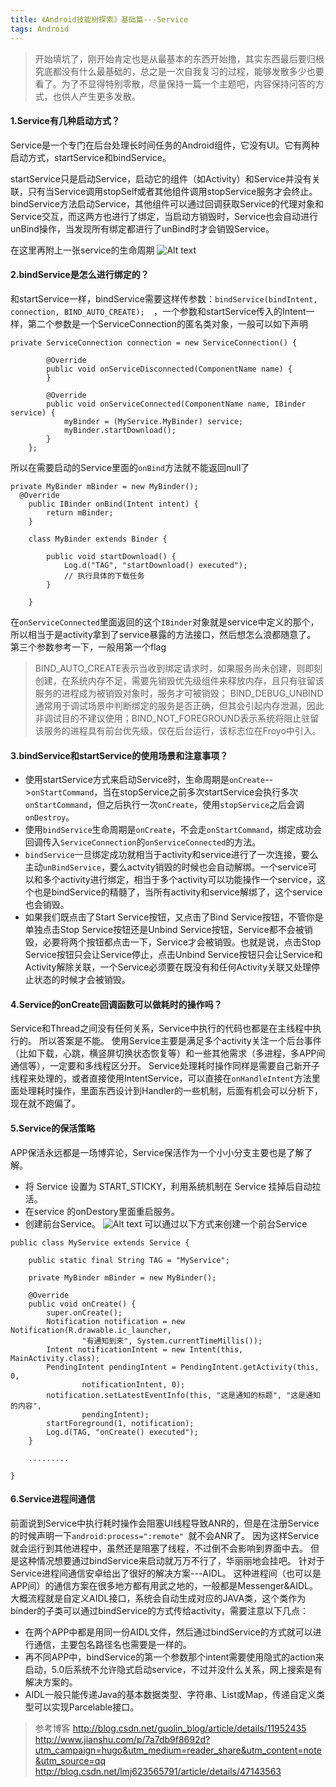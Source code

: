 ```yaml
---
title: 《Android技能树探索》基础篇---Service
tags: Android
---
```


>开始填坑了，刚开始肯定也是从最基本的东西开始撸，其实东西最后要归根究底都没有什么最基础的，总之是一次自我复习的过程，能够发散多少也要看了。为了不显得特别零散，尽量保持一篇一个主题吧，内容保持问答的方式，也供人产生更多发散。
#### 1.Service有几种启动方式？
Service是一个专门在后台处理长时间任务的Android组件，它没有UI。它有两种启动方式，startService和bindService。

startService只是启动Service，启动它的组件（如Activity）和Service并没有关联，只有当Service调用stopSelf或者其他组件调用stopService服务才会终止。
bindService方法启动Service，其他组件可以通过回调获取Service的代理对象和Service交互，而这两方也进行了绑定，当启动方销毁时，Service也会自动进行unBind操作，当发现所有绑定都进行了unBind时才会销毁Service。

<!-- more -->

在这里再附上一张service的生命周期
![Alt text](/img/009/20170508-01.png)

#### 2.bindService是怎么进行绑定的？
和startService一样，bindService需要这样传参数：`bindService(bindIntent, connection, BIND_AUTO_CREATE);  `，一个参数和startService传入的Intent一样，第二个参数是一个ServiceConnection的匿名类对象，一般可以如下声明
```
private ServiceConnection connection = new ServiceConnection() {  
  
        @Override  
        public void onServiceDisconnected(ComponentName name) {  
        }  
  
        @Override  
        public void onServiceConnected(ComponentName name, IBinder service) {  
            myBinder = (MyService.MyBinder) service;  
            myBinder.startDownload();  
        }  
    };  
```
所以在需要启动的Service里面的`onBind`方法就不能返回null了
```
private MyBinder mBinder = new MyBinder();  
  @Override  
    public IBinder onBind(Intent intent) {  
        return mBinder;  
    }  
  
    class MyBinder extends Binder {  
  
        public void startDownload() {  
            Log.d("TAG", "startDownload() executed");  
            // 执行具体的下载任务  
        }  
  
    }  
```
在`onServiceConnected`里面返回的这个`IBinder`对象就是service中定义的那个，所以相当于是activity拿到了service暴露的方法接口，然后想怎么浪都随意了。
第三个参数参考一下，一般用第一个flag
>BIND_AUTO_CREATE表示当收到绑定请求时，如果服务尚未创建，则即刻创建，在系统内存不足，需要先销毁优先级组件来释放内存，且只有驻留该服务的进程成为被销毁对象时，服务才可被销毁；
>BIND_DEBUG_UNBIND通常用于调试场景中判断绑定的服务是否正确，但其会引起内存泄漏，因此非调试目的不建议使用；BIND_NOT_FOREGROUND表示系统将阻止驻留该服务的进程具有前台优先级，仅在后台运行，该标志位在Froyo中引入。

#### 3.bindService和startService的使用场景和注意事项？
- 使用startService方式来启动Service时，生命周期是`onCreate`-->`onStartCommand`，当在stopService之前多次startService会执行多次`onStartCommand`，但之后执行一次`onCreate`，使用`stopService`之后会调`onDestroy`。
- 使用`bindService`生命周期是`onCreate`，不会走`onStartCommand`，绑定成功会回调传入`ServiceConnection`的`onServiceConnected`的方法。
- `bindService`一旦绑定成功就相当于activity和service进行了一次连接，要么主动`unBindService`，要么actvity销毁的时候也会自动解绑。一个service可以和多个activity进行绑定，相当于多个activity可以功能操作一个service，这个也是bindService的精髓了，当所有activity和service解绑了，这个service也会销毁。
- 如果我们既点击了Start Service按钮，又点击了Bind Service按钮，不管你是单独点击Stop Service按钮还是Unbind Service按钮，Service都不会被销毁，必要将两个按钮都点击一下，Service才会被销毁。也就是说，点击Stop Service按钮只会让Service停止，点击Unbind Service按钮只会让Service和Activity解除关联，一个Service必须要在既没有和任何Activity关联又处理停止状态的时候才会被销毁。

#### 4.Service的onCreate回调函数可以做耗时的操作吗？
Service和Thread之间没有任何关系，Service中执行的代码也都是在主线程中执行的。
所以答案是不能。
使用Service主要是满足多个activity关注一个后台事件（比如下载，心跳，横竖屏切换状态恢复等）和一些其他需求（多进程，多APP间通信等），一定要和多线程区分开。
Service处理耗时操作同样是需要自己新开子线程来处理的，或者直接使用IntentService，可以直接在`onHandleIntent`方法里面处理耗时操作，里面东西设计到Handler的一些机制，后面有机会可以分析下，现在就不跑偏了。


#### 5.Service的保活策略
APP保活永远都是一场博弈论，Service保活作为一个小小分支主要也是了解了解。
- 将 Service 设置为 START_STICKY，利用系统机制在 Service 挂掉后自动拉活。
- 在service 的onDestory里面重启服务。
- 创建前台Service。
![Alt text](/img/009/20170508-02.png)
 可以通过以下方式来创建一个前台Service
```
public class MyService extends Service {  
  
    public static final String TAG = "MyService";  
  
    private MyBinder mBinder = new MyBinder();  
  
    @Override  
    public void onCreate() {  
        super.onCreate();  
        Notification notification = new Notification(R.drawable.ic_launcher,  
                "有通知到来", System.currentTimeMillis());  
        Intent notificationIntent = new Intent(this, MainActivity.class);  
        PendingIntent pendingIntent = PendingIntent.getActivity(this, 0,  
                notificationIntent, 0);  
        notification.setLatestEventInfo(this, "这是通知的标题", "这是通知的内容",  
                pendingIntent);  
        startForeground(1, notification);  
        Log.d(TAG, "onCreate() executed");  
    }  
  
    .........  
  
}  
```

#### 6.Service进程间通信
前面说到Service中执行耗时操作会阻塞UI线程导致ANR的，但是在注册Service的时候声明一下`android:process=":remote" `就不会ANR了。
因为这样Service就会运行到其他进程中，虽然还是阻塞了线程，不过倒不会影响到界面中去。
但是这种情况想要通过bindService来启动就万万不行了，华丽丽地会挂吧。
针对于Service进程间通信安卓给出了很好的解决方案---AIDL。
这种进程间（也可以是APP间）的通信方案在很多地方都有用武之地的，一般都是Messenger&AIDL。
大概流程就是自定义AIDL接口，系统会自动生成对应的JAVA类，这个类作为binder的子类可以通过bindService的方式传给activity，需要注意以下几点：
- 在两个APP中都是用同一份AIDL文件，然后通过bindService的方式就可以进行通信，主要包名路径名也需要是一样的。
- 再不同APP中，bindService的第一个参数那个intent需要使用隐式的action来启动，5.0后系统不允许隐式启动service，不过并没什么关系，网上搜索是有解决方案的。
- AIDL一般只能传递Java的基本数据类型、字符串、List或Map，传递自定义类型可以实现Parcelable接口。

>参考博客
>http://blog.csdn.net/guolin_blog/article/details/11952435
>http://www.jianshu.com/p/7a7db9f8692d?utm_campaign=hugo&utm_medium=reader_share&utm_content=note&utm_source=qq
>http://blog.csdn.net/lmj623565791/article/details/47143563
